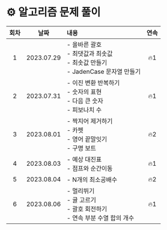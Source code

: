 # ⚙️ 알고리즘 문제 풀이

| 회차 |    날짜    | 내용                                                                                  | 연속 |
| :--: | :--------: | :------------------------------------------------------------------------------------ | :--: |
|  1   | 2023.07.29 | - 올바른 괄호<br> - 최댓값과 최솟값<br> - 최솟값 만들기<br> - JadenCase 문자열 만들기 | 🔥1  |
|  2   | 2023.07.31 | - 이진 변환 반복하기 <br> - 숫자의 표현<br> - 다음 큰 숫자 <br> - 피보나치 수         | 🔥1  |
|  3   | 2023.08.01 | - 짝지어 제거하기<br/> - 카펫<br /> - 영어 끝말잇기<br> - 구명 보트                   | 🔥2  |
|  4   | 2023.08.03 | - 예상 대진표<br> - 점프와 순간이동<br>                                               | 🔥1  |
|  5   | 2023.08.04 | - N개의 최소공배수                                                                    | 🔥2  |
|  6   | 2023.08.06 | - 멀리뛰기<br> - 귤 고르기<br> - 괄호 회전하기<br> - 연속 부분 수열 합의 개수         | 🔥1  |
